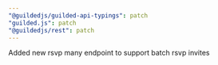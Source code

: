 ```yaml
---
"@guildedjs/guilded-api-typings": patch
"guilded.js": patch
"@guildedjs/rest": patch
---
```


Added new rsvp many endpoint to support batch rsvp invites
